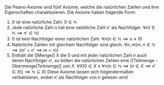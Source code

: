 Die Peano-Axiome sind fünf Axiome, welche die natürlichen Zahlen und ihre Eigenschaften charaktesieren. Die Axiome haben folgende Form:
1. $0$ ist eine natürliche Zahl.
		$0 \in \mathbb N$
2. Jede natürliche Zahl $n$ hat eine natütliche Zahl $n'$ als Nachfolger.
		$\forall n ( \in \mathbb N \implies n' \in \mathbb N)$
3. 0 ist kein Nachfolger einer natürlichen Zahl.
		$\forall n (n \in \mathbb N \implies n \neq 0)$
4. Natürliche Zahlen mit gleichem Nachfolger sind gleich.
		$\forall n, m (m, n \in \mathbb N \implies (m' = n' \implies m = n))$ 
5. Enthält die [[Menge]] $X$ die $0$ und mit jeder natürlichen Zahl $n$ auch deren Nachfolger $n'$, so bilden die natürlichen Zahlen eine [[Teilmenge - Obermenge|Teilmenge]] von $X$.
		$\forall X(0 \in X \wedge \forall n (n \in \mathbb N \implies (n \in X \implies n' \in X)) \implies \mathbb N \subseteq X)$
Diese Axiome lassen sich folgendermaßen verbalisieren, wobei $n'$ als Nachfolger von $n$ gelesen wird